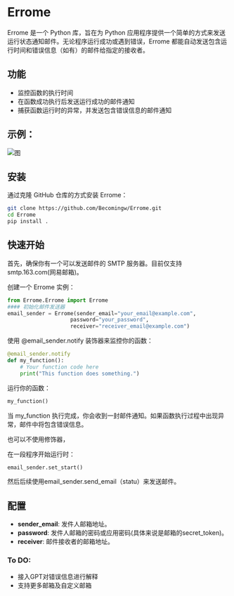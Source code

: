 # Errome

Errome 是一个 Python 库，旨在为 Python 应用程序提供一个简单的方式来发送运行状态通知邮件。无论程序运行成功或遇到错误，Errome 都能自动发送包含运行时间和错误信息（如有）的邮件给指定的接收者。

## 功能

- 监控函数的执行时间
- 在函数成功执行后发送运行成功的邮件通知
- 捕获函数运行时的异常，并发送包含错误信息的邮件通知

## 示例：

![图](fig.png)

## 安装

通过克隆 GitHub 仓库的方式安装 Errome：

```bash
git clone https://github.com/Becomingw/Errome.git
cd Errome
pip install .
```

## 快速开始

首先，确保你有一个可以发送邮件的 SMTP 服务器。目前仅支持smtp.163.com(网易邮箱)。

创建一个 Errome 实例：

```python
from Errome.Errome import Errome
#### 初始化邮件发送器
email_sender = Errome(sender_email="your_email@example.com",
                    password="your_password",
                    receiver="receiver_email@example.com")
```

使用 @email_sender.notify 装饰器来监控你的函数：

```python
@email_sender.notify
def my_function():
    # Your function code here
    print("This function does something.")
```

运行你的函数：

```python
my_function()
```

当 my_function 执行完成，你会收到一封邮件通知。如果函数执行过程中出现异常，邮件中将包含错误信息。

也可以不使用修饰器，

在一段程序开始运行时：

```python
email_sender.set_start()
```

然后后续使用email_sender.send_email（statu）来发送邮件。

## 配置

- **sender_email**: 发件人邮箱地址。
- **password**: 发件人邮箱的密码或应用密码(具体来说是邮箱的secret_token)。
- **receiver**: 邮件接收者的邮箱地址。

### To DO:

- 接入GPT对错误信息进行解释
- 支持更多邮箱及自定义邮箱